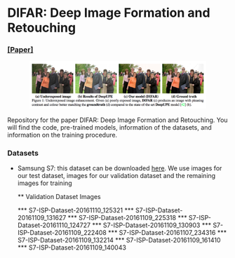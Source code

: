 # DIFAR: Deep Image Formation and Retouching

### [[Paper]](https://arxiv.org/pdf/1911.13175) 

<p align="center">
<img src="./images/teaser.png" width="80%"/>
</p>
Repository for the paper DIFAR: Deep Image Formation and Retouching. You will find the code, pre-trained models, information of the datasets, and information on the training procedure.

### Datasets

* Samsung S7: this dataset can be downloaded [here](https://www.kaggle.com/knn165897/s7-isp-dataset). We use images for our test dataset, images for our validation dataset and the remaining images for training

  ** Validation Dataset Images

    *** S7-ISP-Dataset-20161110_125321
    *** S7-ISP-Dataset-20161109_131627
    *** S7-ISP-Dataset-20161109_225318
    *** S7-ISP-Dataset-20161110_124727
    *** S7-ISP-Dataset-20161109_130903
    *** S7-ISP-Dataset-20161109_222408
    *** S7-ISP-Dataset-20161107_234316
    *** S7-ISP-Dataset-20161109_132214
    *** S7-ISP-Dataset-20161109_161410
    *** S7-ISP-Dataset-20161109_140043


